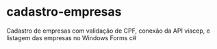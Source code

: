 # cadastro-empresas
Cadastro de empresas com validação de CPF, conexão da API viacep, e listagem das empresas no Windows Forms c#
